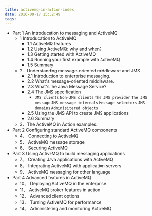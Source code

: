 ```yaml
---
title: activemq-in-action-index
date: 2016-09-17 15:32:49
tags:
---
```



+ Part 1 An introducation to messaging and ActiveMQ
	+ 1 Introducation to ActiveMQ
		+ 1.1 ActiveMQ features
		+ 1.2 Using ActiveMQ: why and when?
		+ 1.3 Getting started with ActiveMQ
		+ 1.4 Running your first example with ActiveMQ
		+ 1.5 Summary 
	+ 2、Understanding message-oriented middleware and JMS
		+ 2.1 Introduction to enterprise messaging.
		+ 2.2 What's message-oriented middleware.
		+ 2.3 What's the Java Message Service?
		+ 2.4 The JMS specification
			+ `JMS clients` `Non-JMS clients` `The JMS provider` `The JMS message` `JMS message internals` `Message selectors` `JMS domains` `Adminisitered objects`
		+ 2.5 Using the JMS API to create JMS applications
		+ 2.6 Summary
	+ 3、The ActiveMQ in Action examples.
+ Part 2 Configuring standard ActiveMQ components	
	+ 4、 Connecting to ActiveMQ
	+ 5、 ActiveMQ message storage
	+ 6、 Securing ActiveMQ
+ Part 3 Using ActiveMQ to build messaging applications
	+ 7、 Creating Java applications with ActiveMQ
	+ 8、 Integrating ActiveMQ with application servers
	+ 9、 ActiveMQ messaging for other language
+ Part 4 Advanced features in ActiveMQ
	+ 10、 Deploying ActiveMQ in the enterprise
	+ 11、 ActiveMQ broker features in action
	+ 12、 Advanced client options
	+ 13、 Turning ActiveMQ for performance
	+ 14、 Administering and monitoring ActiveMQ

